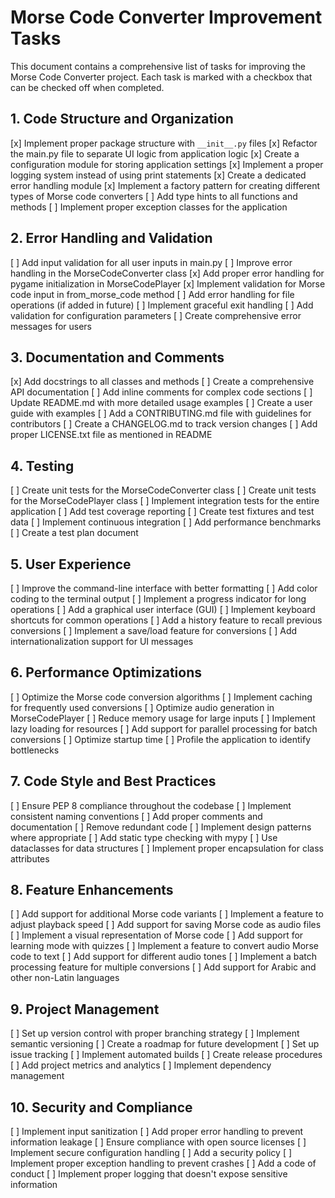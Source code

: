 # Morse Code Converter Improvement Tasks

This document contains a comprehensive list of tasks for improving the Morse Code Converter project. Each task is marked
with a checkbox that can be checked off when completed.

## 1. Code Structure and Organization

[x] Implement proper package structure with `__init__.py` files
[x] Refactor the main.py file to separate UI logic from application logic
[x] Create a configuration module for storing application settings
[x] Implement a proper logging system instead of using print statements
[x] Create a dedicated error handling module
[x] Implement a factory pattern for creating different types of Morse code converters
[ ] Add type hints to all functions and methods
[ ] Implement proper exception classes for the application

## 2. Error Handling and Validation

[ ] Add input validation for all user inputs in main.py
[ ] Improve error handling in the MorseCodeConverter class
[x] Add proper error handling for pygame initialization in MorseCodePlayer
[x] Implement validation for Morse code input in from_morse_code method
[ ] Add error handling for file operations (if added in future)
[ ] Implement graceful exit handling
[ ] Add validation for configuration parameters
[ ] Create comprehensive error messages for users

## 3. Documentation and Comments

[x] Add docstrings to all classes and methods
[ ] Create a comprehensive API documentation
[ ] Add inline comments for complex code sections
[ ] Update README.md with more detailed usage examples
[ ] Create a user guide with examples
[ ] Add a CONTRIBUTING.md file with guidelines for contributors
[ ] Create a CHANGELOG.md to track version changes
[ ] Add proper LICENSE.txt file as mentioned in README

## 4. Testing

[ ] Create unit tests for the MorseCodeConverter class
[ ] Create unit tests for the MorseCodePlayer class
[ ] Implement integration tests for the entire application
[ ] Add test coverage reporting
[ ] Create test fixtures and test data
[ ] Implement continuous integration
[ ] Add performance benchmarks
[ ] Create a test plan document

## 5. User Experience

[ ] Improve the command-line interface with better formatting
[ ] Add color coding to the terminal output
[ ] Implement a progress indicator for long operations
[ ] Add a graphical user interface (GUI)
[ ] Implement keyboard shortcuts for common operations
[ ] Add a history feature to recall previous conversions
[ ] Implement a save/load feature for conversions
[ ] Add internationalization support for UI messages

## 6. Performance Optimizations

[ ] Optimize the Morse code conversion algorithms
[ ] Implement caching for frequently used conversions
[ ] Optimize audio generation in MorseCodePlayer
[ ] Reduce memory usage for large inputs
[ ] Implement lazy loading for resources
[ ] Add support for parallel processing for batch conversions
[ ] Optimize startup time
[ ] Profile the application to identify bottlenecks

## 7. Code Style and Best Practices

[ ] Ensure PEP 8 compliance throughout the codebase
[ ] Implement consistent naming conventions
[ ] Add proper comments and documentation
[ ] Remove redundant code
[ ] Implement design patterns where appropriate
[ ] Add static type checking with mypy
[ ] Use dataclasses for data structures
[ ] Implement proper encapsulation for class attributes

## 8. Feature Enhancements

[ ] Add support for additional Morse code variants
[ ] Implement a feature to adjust playback speed
[ ] Add support for saving Morse code as audio files
[ ] Implement a visual representation of Morse code
[ ] Add support for learning mode with quizzes
[ ] Implement a feature to convert audio Morse code to text
[ ] Add support for different audio tones
[ ] Implement a batch processing feature for multiple conversions
[ ] Add support for Arabic and other non-Latin languages

## 9. Project Management

[ ] Set up version control with proper branching strategy
[ ] Implement semantic versioning
[ ] Create a roadmap for future development
[ ] Set up issue tracking
[ ] Implement automated builds
[ ] Create release procedures
[ ] Add project metrics and analytics
[ ] Implement dependency management

## 10. Security and Compliance

[ ] Implement input sanitization
[ ] Add proper error handling to prevent information leakage
[ ] Ensure compliance with open source licenses
[ ] Implement secure configuration handling
[ ] Add a security policy
[ ] Implement proper exception handling to prevent crashes
[ ] Add a code of conduct
[ ] Implement proper logging that doesn't expose sensitive information